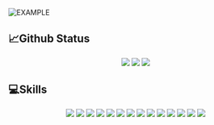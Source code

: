 
![EXAMPLE](https://github.com/Abhi-raam/Abhi-raam/assets/99189749/af7615d6-36bc-4279-9251-fb8ce89e6f10)
<!--<h1 align="center">👋 Hi, I’m @Abhi-raam</h1>
<h4 align="center">Self learned Web Developer | Student</h4>-->

<!--<div align="center" >
  <img   src="https://github-readme-stats.vercel.app/api?username=Abhi-raam&show_icons=true&theme=radical" />
  <img  style="display:flex;align-item:center;" src="https://github-readme-stats.vercel.app/api/top-langs/?username=Abhi-raam&langs_count=8" />
</div> -->

<div align="center">
  <h2 align="left">📈Github Status</h2>
<!-- <img src="https://github-readme-stats.vercel.app/api/top-langs?username=Abhi-raam&show_icons=true&locale=en&layout=compact&theme=github_dark"alt="abhi raam" /> -->
<img src="http://github-profile-summary-cards.vercel.app/api/cards/repos-per-language?username=Abhi-raam&theme=github_dark">
<img src="http://github-profile-summary-cards.vercel.app/api/cards/stats?username=Abhi-raam&theme=github_dark">
<img src="http://github-profile-summary-cards.vercel.app/api/cards/profile-details?username=Abhi-raam&theme=github_dark">
</div>




  

<!--- #LANGUAGES --->
<div align="center" margin="2rem">
  <h2 align="left">💻Skills</h2>

   <img src="https://img.shields.io/badge/React-20232A?style=for-the-badge&logo=react&logoColor=61DAFB"/>
  <img src="https://img.shields.io/badge/node.js-6DA55F?style=for-the-badge&logo=node.js&logoColor=white"/>
  <img src="https://img.shields.io/badge/express.js-%23404d59.svg?style=for-the-badge&logo=express&logoColor=%2361DAFB"/>
   <img src="https://img.shields.io/badge/MongoDB-%234ea94b.svg?style=for-the-badge&logo=mongodb&logoColor=white"/>
  <img src="https://img.shields.io/badge/html5-%23E34F26.svg?style=for-the-badge&logo=html5&logoColor=white"/>
  <img src="https://img.shields.io/badge/css3-%231572B6.svg?style=for-the-badge&logo=css3&logoColor=white"/>
  <img src="https://img.shields.io/badge/bootstrap-%23563D7C.svg?style=for-the-badge&logo=bootstrap&logoColor=white"/>
  <img src="https://img.shields.io/badge/Tailwind_CSS-38B2AC?style=for-the-badge&logo=tailwind-css&logoColor=white"/>
  <img src="https://img.shields.io/badge/javascript-%23323330.svg?style=for-the-badge&logo=javascript&logoColor=%23F7DF1E">
  <img src="https://img.shields.io/badge/GIT-E44C30?style=for-the-badge&logo=git&logoColor=white">
  <img src="https://img.shields.io/badge/GitHub-100000?style=for-the-badge&logo=github&logoColor=white">
  <img src="https://img.shields.io/badge/NPM-%23CB3837.svg?style=for-the-badge&logo=npm&logoColor=white">
  <img src="https://img.shields.io/badge/netlify-%23000000.svg?style=for-the-badge&logo=netlify&logoColor=#00C7B7">
  <img src="https://img.shields.io/badge/vercel-%23000000.svg?style=for-the-badge&logo=vercel&logoColor=white">
</div>
